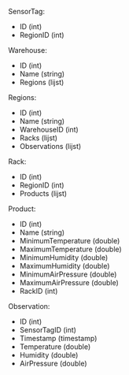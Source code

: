 SensorTag:
  - ID (int)
  - RegionID (int)

Warehouse:
  - ID (int)
  - Name (string)
  - Regions (lijst)
  
Regions:
  - ID (int)
  - Name (string)
  - WarehouseID (int)
  - Racks (lijst)
  - Observations (lijst)
  
Rack:
  - ID (int)
  - RegionID (int)
  - Products (lijst)
  
Product:
  - ID (int)
  - Name (string)
  - MinimumTemperature (double)
  - MaximumTemperature (double)
  - MinimumHumidity (double)
  - MaximumHumidity (double)
  - MinimumAirPressure (double)
  - MaximumAirPressure (double)
  - RackID (int)
  
Observation:
  - ID (int)
  - SensorTagID (int)
  - Timestamp (timestamp)
  - Temperature (double)
  - Humidity (double)
  - AirPressure (double)
